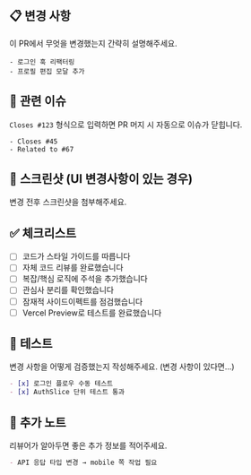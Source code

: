 ## 📋 변경 사항

이 PR에서 무엇을 변경했는지 간략히 설명해주세요.

```
- 로그인 훅 리팩터링
- 프로필 편집 모달 추가
```

## 🔗 관련 이슈

`Closes #123` 형식으로 입력하면 PR 머지 시 자동으로 이슈가 닫힙니다.

```
- Closes #45
- Related to #67
```

## 📸 스크린샷 (UI 변경사항이 있는 경우)

변경 전후 스크린샷을 첨부해주세요.

## ✅ 체크리스트

- [ ] 코드가 스타일 가이드를 따릅니다
- [ ] 자체 코드 리뷰를 완료했습니다
- [ ] 복잡/핵심 로직에 주석을 추가했습니다
- [ ] 관심사 분리를 확인했습니다
- [ ] 잠재적 사이드이펙트를 점검했습니다
- [ ] Vercel Preview로 테스트를 완료했습니다

## 🧪 테스트

변경 사항을 어떻게 검증했는지 작성해주세요. (변경 사항이 있다면...)

```markdown
- [x] 로그인 플로우 수동 테스트
- [x] AuthSlice 단위 테스트 통과
```

## 📝 추가 노트

리뷰어가 알아두면 좋은 추가 정보를 적어주세요.

```markdown
- API 응답 타입 변경 → mobile 쪽 작업 필요
```
